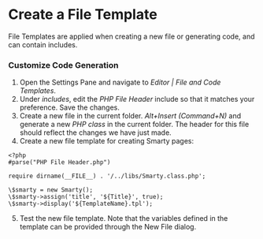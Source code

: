 # Create a File Template

File Templates are applied when creating a new file or generating code, and can contain includes. 

### Customize Code Generation

1. Open the Settings Pane and navigate to _Editor | File and Code Templates_.
2. Under _includes_, edit the _PHP File Header_ include so that it matches your preference. Save the changes.
3. Create a new file in the current folder. _Alt+Insert (Command+N)_ and generate a new _PHP class_ in the current folder.
   The header for this file should reflect the changes we have just made.
4. Create a new file template for creating Smarty pages:

```
<?php
#parse("PHP File Header.php")

require dirname(__FILE__) . '/../libs/Smarty.class.php';

\$smarty = new Smarty();
\$smarty->assign('title', '${Title}', true);
\$smarty->display('${TemplateName}.tpl');
```

5. Test the new file template. Note that the variables defined in the template can be provided through the New File dialog.